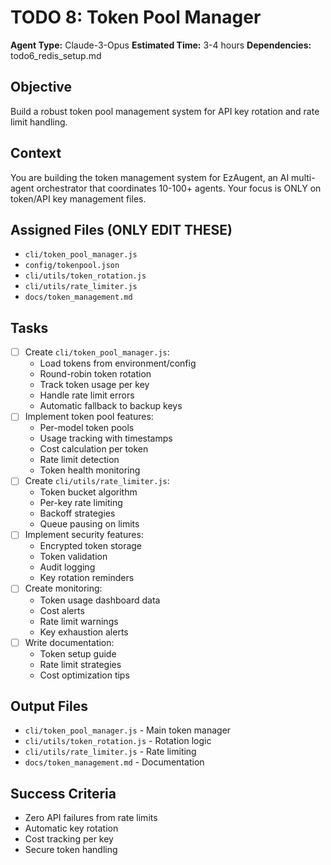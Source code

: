 # TODO 8: Token Pool Manager
**Agent Type:** Claude-3-Opus
**Estimated Time:** 3-4 hours
**Dependencies:** todo6_redis_setup.md

## Objective
Build a robust token pool management system for API key rotation and rate limit handling.

## Context
You are building the token management system for EzAugent, an AI multi-agent orchestrator that coordinates 10-100+ agents. Your focus is ONLY on token/API key management files.

## Assigned Files (ONLY EDIT THESE)
- `cli/token_pool_manager.js`
- `config/tokenpool.json` 
- `cli/utils/token_rotation.js`
- `cli/utils/rate_limiter.js`
- `docs/token_management.md`

## Tasks
- [ ] Create `cli/token_pool_manager.js`:
  - Load tokens from environment/config
  - Round-robin token rotation
  - Track token usage per key
  - Handle rate limit errors
  - Automatic fallback to backup keys
- [ ] Implement token pool features:
  - Per-model token pools
  - Usage tracking with timestamps
  - Cost calculation per token
  - Rate limit detection
  - Token health monitoring
- [ ] Create `cli/utils/rate_limiter.js`:
  - Token bucket algorithm
  - Per-key rate limiting
  - Backoff strategies
  - Queue pausing on limits
- [ ] Implement security features:
  - Encrypted token storage
  - Token validation
  - Audit logging
  - Key rotation reminders
- [ ] Create monitoring:
  - Token usage dashboard data
  - Cost alerts
  - Rate limit warnings
  - Key exhaustion alerts
- [ ] Write documentation:
  - Token setup guide
  - Rate limit strategies
  - Cost optimization tips

## Output Files
- `cli/token_pool_manager.js` - Main token manager
- `cli/utils/token_rotation.js` - Rotation logic
- `cli/utils/rate_limiter.js` - Rate limiting
- `docs/token_management.md` - Documentation

## Success Criteria
- Zero API failures from rate limits
- Automatic key rotation
- Cost tracking per key
- Secure token handling